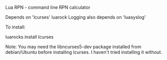 Lua RPN - command line RPN calculator

Depends on 'lcurses' luarock
Logging also depends on 'luasyslog'

To install:

luarocks install lcurses

Note: You may need the libncurses5-dev package installed from debian/Ubuntu
before installing lcurses.  I haven't tried installing it without.
